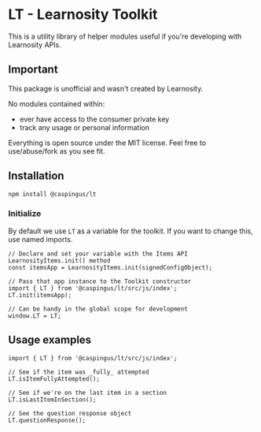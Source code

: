 # LT - Learnosity Toolkit

This is a utility library of helper modules useful if you're developing with Learnosity APIs.

## Important

This package is unofficial and wasn't created by Learnosity.

No modules contained within:

-   ever have access to the consumer private key
-   track any usage or personal information

Everything is open source under the MIT license. Feel free to use/abuse/fork as you see fit.

## Installation

```
npm install @caspingus/lt
```

### Initialize

By default we use `LT` as a variable for the toolkit. If you want to change this, use named imports.

```
// Declare and set your variable with the Items API LearnosityItems.init() method
const itemsApp = LearnosityItems.init(signedConfigObject);

// Pass that app instance to the Toolkit constructor
import { LT } from '@caspingus/lt/src/js/index';
LT.init(itemsApp);

// Can be handy in the global scope for development
window.LT = LT;
```

## Usage examples

```
import { LT } from '@caspingus/lt/src/js/index';

// See if the item was _fully_ attempted
LT.isItemFullyAttempted();

// See if we're on the last item in a section
LT.isLastItemInSection();

// See the question response object
LT.questionResponse();
```
